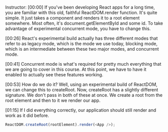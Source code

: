 Instructor: [00:00] If you've been developing React apps for a long time, you are familiar with this old, faithful ReactDOM.render function. It's quite simple. It just takes a component and renders it to a root element somewhere. Most often, it's document.getElementById and some id. To take advantage of experimental concurrent mode, you have to change this.

[00:26] React's experimental build actually has three different modes that refer to as legacy mode, which is the mode we use today, blocking mode, which is an intermediate between these two major modes, and concurrent mode.

[00:41] Concurrent mode is what's required for pretty much everything that we are going to cover in this course. At this point, we have to have it enabled to actually see these features working.

[00:53] How do we do it? Well, using an experimental build of ReactDOM, we can change this to createRoot. Now, createRoot has a slightly different signature. We don't pass in both of these at once. We create a root from the root element and then to it we render our app.

[01:15] If I did everything correctly, our application should still render and work as it did before.

```js
ReactDOM.createRoot(rootElement).render(<App />);
```
